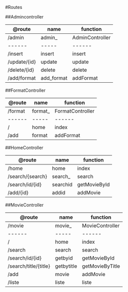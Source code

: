 #Routes

##Admincontroller

| @route       | name       | function  |
| ------------ | ---------- | --------- |
| /admin | admin_ | AdminController |
| ------  | -----   | ------           |
| /insert      | insert     | insert    |
| /update/{id} | update     | update    |
| /delete/{id} | delete     | delete    |
| /add/format  | add_format | addFormat |


##FormatController

| @route  | name    | function         |
| ------- | ------- | ---------------- |
| /format | format_ | FormatController |
| ------  | -----   | ------           |
| /       | home    | index            |
| /add    | format  | addFormat        |

##HomeController

| @route           | name     | function     |
| ---------------- | -------- | ------------ |
| /home            | home     | index        |
| /search/{search} | search_  | search       |
| /search/id/{id}  | searchid | getMovieById |
| /add/{id}        | addid    | addMovie     |

##MovieController

| @route                | name       | function        |
| --------------------- | ---------- | --------------- |
| /movie                | movie_     | MovieController |
| ------                | -----      | ------          |
| /                     | home       | index           |
| /search               | search     | search          |
| /search/id/{id}       | getbyid    | getMovieById    |
| /search/title/{title} | getbytitle | getMovieByTitle |
| /add                  | movie      | addMovie        |
| /liste                | liste      | liste           |
